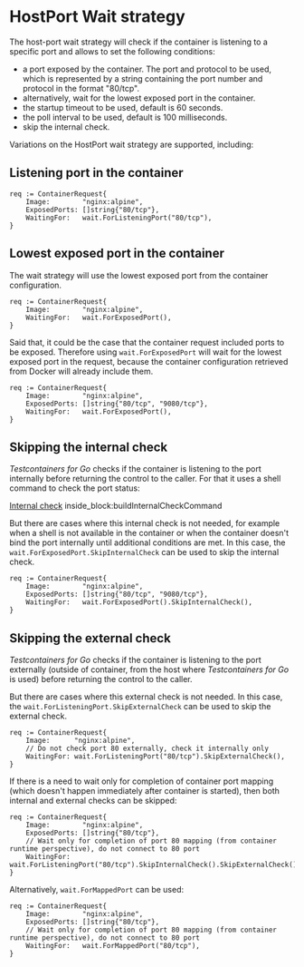 # HostPort Wait strategy

The host-port wait strategy will check if the container is listening to a specific port and allows to set the following conditions:

- a port exposed by the container. The port and protocol to be used, which is represented by a string containing the port number and protocol in the format "80/tcp".
- alternatively, wait for the lowest exposed port in the container.
- the startup timeout to be used, default is 60 seconds.
- the poll interval to be used, default is 100 milliseconds.
- skip the internal check.

Variations on the HostPort wait strategy are supported, including:

## Listening port in the container

```golang
req := ContainerRequest{
    Image:        "nginx:alpine",
    ExposedPorts: []string{"80/tcp"},
    WaitingFor:   wait.ForListeningPort("80/tcp"),
}
```

## Lowest exposed port in the container

The wait strategy will use the lowest exposed port from the container configuration.

```golang
req := ContainerRequest{
    Image:        "nginx:alpine",
    WaitingFor:   wait.ForExposedPort(),
}
```

Said that, it could be the case that the container request included ports to be exposed. Therefore using `wait.ForExposedPort` will wait for the lowest exposed port in the request, because the container configuration retrieved from Docker will already include them.

```golang
req := ContainerRequest{
    Image:        "nginx:alpine",
    ExposedPorts: []string{"80/tcp", "9080/tcp"},
    WaitingFor:   wait.ForExposedPort(),
}
```

## Skipping the internal check

_Testcontainers for Go_ checks if the container is listening to the port internally before returning the control to the caller. For that it uses a shell command to check the port status:

<!--codeinclude-->
[Internal check](../../../wait/host_port.go) inside_block:buildInternalCheckCommand
<!--/codeinclude-->

But there are cases where this internal check is not needed, for example when a shell is not available in the container or
when the container doesn't bind the port internally until additional conditions are met.
In this case, the `wait.ForExposedPort.SkipInternalCheck` can be used to skip the internal check.

```golang
req := ContainerRequest{
    Image:        "nginx:alpine",
    ExposedPorts: []string{"80/tcp", "9080/tcp"},
    WaitingFor:   wait.ForExposedPort().SkipInternalCheck(),
}
```

## Skipping the external check

_Testcontainers for Go_ checks if the container is listening to the port externally (outside of container, 
from the host where _Testcontainers for Go_ is used) before returning the control to the caller.

But there are cases where this external check is not needed.
In this case, the `wait.ForListeningPort.SkipExternalCheck` can be used to skip the external check.

```golang
req := ContainerRequest{
    Image:      "nginx:alpine",
    // Do not check port 80 externally, check it internally only
    WaitingFor: wait.ForListeningPort("80/tcp").SkipExternalCheck(),
}
```

If there is a need to wait only for completion of container port mapping (which doesn't happen immediately after container is started),
then both internal and external checks can be skipped:

```golang
req := ContainerRequest{
    Image:        "nginx:alpine",
    ExposedPorts: []string{"80/tcp"},
    // Wait only for completion of port 80 mapping (from container runtime perspective), do not connect to 80 port
    WaitingFor:   wait.ForListeningPort("80/tcp").SkipInternalCheck().SkipExternalCheck(),
}
```

Alternatively, `wait.ForMappedPort` can be used:

```golang
req := ContainerRequest{
    Image:        "nginx:alpine",
    ExposedPorts: []string{"80/tcp"},
    // Wait only for completion of port 80 mapping (from container runtime perspective), do not connect to 80 port
    WaitingFor:   wait.ForMappedPort("80/tcp"),
}
```
